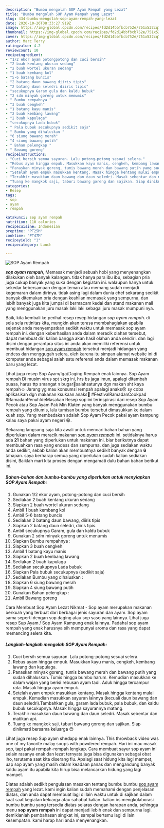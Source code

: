 ```yaml
---
description: "Bumbu mengolah SOP Ayam Rempah yang Lezat"
title: "Bumbu mengolah SOP Ayam Rempah yang Lezat"
slug: 434-bumbu-mengolah-sop-ayam-rempah-yang-lezat
date: 2020-10-26T08:33:27.919Z
image: https://img-global.cpcdn.com/recipes/fd2d14bbfbcb752e/751x532cq70/sop-ayam-rempah-foto-resep-utama.jpg
thumbnail: https://img-global.cpcdn.com/recipes/fd2d14bbfbcb752e/751x532cq70/sop-ayam-rempah-foto-resep-utama.jpg
cover: https://img-global.cpcdn.com/recipes/fd2d14bbfbcb752e/751x532cq70/sop-ayam-rempah-foto-resep-utama.jpg
author: Marc Terry
ratingvalue: 4.2
reviewcount: 10
recipeingredient:
- "1/2 ekor ayam potongpotong dan cuci bersih"
- "2 buah kentang ukuran sedang"
- "2 buah wortel ukuran sedang"
- "1 buah kembang kol"
- "5-6 batang buncis"
- "2 batang daun bawang diiris tipis"
- "2 batang daun seledri diiris tipis"
- "secukupnya Garam gula dan kaldu bubuk"
- "2 sdm minyak goreng untuk menumis"
- " Bumbu rempahnya "
- "3 buah cengkeh"
- "1 batang kayu manis"
- "2 buah kembang lawang"
- "2 buah kapulaga"
- "secukupnya Lada bubuk"
- " Pala bubuk secukupnya sedikit saja"
- " Bumbu yang dihaluskan "
- "6 siung bawang merah"
- "4 siung bawang putih"
- " Bahan pelengkap "
- " Bawang goreng"
recipeinstructions:
- "Cuci bersih semua sayuran. Lalu potong-potong sesuai selera."
- "Rebus ayam hingga empuk. Masukkan kayu manis, cengkeh, kembang lawang dan kapulaga."
- "Panaskan minyak goreng, tumis bawang merah dan bawang putih yang sudah dihaluskan. Tumis hingga bumbu harum. Kemudian masukkan ke dalam wajan yang berisi rebusan ayam tadi. Aduk hingga tercampur rata. Masak hingga ayam empuk."
- "Setelah ayam empuk masukkan kentang. Masak hingga kentang mulai empuk. Kemudian masukkan sayuran lainnya (kecuali daun bawang dan daun seledri).Tambahkan gula, garam lada bubuk, pala bubuk, dan kaldu bubuk secukupnya. Masak hingga sayurannya matang."
- "Terakhir masukkan daun bawang dan daun seledri. Masak sebentar dan matikan api."
- "Tuang ke mangkok saji, taburi bawang goreng dan sajikan. Siap dinikmati bersama keluarga 😊"
categories:
- Resep
tags:
- sop
- ayam
- rempah

katakunci: sop ayam rempah 
nutrition: 110 calories
recipecuisine: Indonesian
preptime: "PT25M"
cooktime: "PT47M"
recipeyield: "1"
recipecategory: Lunch

---
```



![SOP Ayam Rempah](https://img-global.cpcdn.com/recipes/fd2d14bbfbcb752e/751x532cq70/sop-ayam-rempah-foto-resep-utama.jpg)

<b><i>sop ayam rempah</i></b>, Memasak menjadi sebuah hobi yang menyenangkan dilakukan oleh banyak kalangan. tidak hanya para ibu ibu, sebagian pria juga cukup banyak yang suka dengan kegiatan ini. walaupun hanya untuk sekedar kebersamaan dengan teman atau memang sudah menjadi kegemaran dalam dirinya. tidak asing lagi dalam dunia chef sekarang sedikit banyak ditemukan pria dengan keahlian memasak yang sempurna, dan lebih banyak juga kita jumpai di bermacam kedai dan stand makanan mall yang menggunakan juru masak laki laki sebagai juru masak mumpuni nya.

Baik, kita kembali ke perihal resep resep hidangan <i>sop ayam rempah</i>. di sela sela rutinitas kita, mungkin akan terasa membahagiakan apabila sejenak anda menyempatkan sedikit waktu untuk memasak sop ayam rempah ini. dengan keberhasilan anda dalam meracik olahan tersebut, dapat membuat diri kalian bangga akan hasil olahan anda sendiri. dan lagi disini dengan perantara situs ini anda akan memiliki referensi untuk membuat hidangan <u>sop ayam rempah</u> tersebut menjadi hidangan yang endess dan menggugah selera, oleh karena itu simpan alamat website ini di komputer anda sebagai salah satu referensi anda dalam memasak makanan baru yang lezat.

Lihat juga resep Sop Ayam/Iga/Daging Rempah enak lainnya. Sop Ayam rempah Di musim virus spt skrg ini, hrs bs jaga imun, apalagi ditambah puasa, harus ttp smangat n bugar💪salahsatunya dgn makan sht kaya rempah☺️ Jarang yg mau konsumsi rempah apalagi anaks😢 sy coba aplikasikan dgn makanan ksukaan anaks🥰 #FestivalRamadanCookpad #RamadanPenuhIdeMasakan Resep sop ini terinspirasi dari resep Sop Ayam Pecok atau Sop Ayam Pak Min Klaten yang banyak menggunakan bumbu rempah yang ditumis, lalu tumisan bumbu tersebut dimasukkan ke dalam kuah sop. Yang membedakan adalah Sop Ayam Pecok pakai ayam kampung kalau saya pakai ayam negeri 😁.


Sekarang langsung saja kita awali untuk mencari bahan bahan yang diperlukan dalam meracik makanan <u><i>sop ayam rempah</i></u> ini. setidaknya harus ada <b>21</b> bahan yang diperlukan untuk makanan ini. biar berikutnya dapat membuahkan rasa yang endess dan sempurna. dan juga sediakan waktu anda sedikit, sebab kalian akan membuatnya sedikit banyak dengan <b>6</b> tahapan. saya berharap semua yang diperlukan sudah kalian sediakan disini, Baiklah mari kita proses dengan mengamati dulu bahan bahan berikut ini.

<!--inarticleads1-->

##### Bahan-bahan dan bumbu-bumbu yang diperlukan untuk menyiapkan SOP Ayam Rempah:

1. Gunakan 1/2 ekor ayam, potong-potong dan cuci bersih
1. Sediakan 2 buah kentang ukuran sedang
1. Siapkan 2 buah wortel ukuran sedang
1. Ambil 1 buah kembang kol
1. Ambil 5-6 batang buncis
1. Sediakan 2 batang daun bawang, diiris tipis
1. Siapkan 2 batang daun seledri, diiris tipis
1. Ambil secukupnya Garam, gula dan kaldu bubuk
1. Gunakan 2 sdm minyak goreng untuk menumis
1. Siapkan  Bumbu rempahnya :
1. Siapkan 3 buah cengkeh
1. Ambil 1 batang kayu manis
1. Siapkan 2 buah kembang lawang
1. Sediakan 2 buah kapulaga
1. Sediakan secukupnya Lada bubuk
1. Siapkan  Pala bubuk secukupnya (sedikit saja)
1. Sediakan  Bumbu yang dihaluskan :
1. Siapkan 6 siung bawang merah
1. Siapkan 4 siung bawang putih
1. Gunakan  Bahan pelengkap :
1. Ambil  Bawang goreng


Cara Membuat Sop Ayam Lezat Nikmat - Sop ayam merupakan makanan berkuah yang terbuat dari berbagai jenis sayuran dan ayam. Sop ayam sama seperti dengan sop daging atau sop saso yang lainnya. Lihat juga resep Sup Ayam / Sop Ayam Kampung enak lainnya. Padahal sop ayam rempah yang enak harusnya sih mempunyai aroma dan rasa yang dapat memancing selera kita. 

<!--inarticleads2-->

##### Langkah-langkah mengolah SOP Ayam Rempah:

1. Cuci bersih semua sayuran. Lalu potong-potong sesuai selera.
1. Rebus ayam hingga empuk. Masukkan kayu manis, cengkeh, kembang lawang dan kapulaga.
1. Panaskan minyak goreng, tumis bawang merah dan bawang putih yang sudah dihaluskan. Tumis hingga bumbu harum. Kemudian masukkan ke dalam wajan yang berisi rebusan ayam tadi. Aduk hingga tercampur rata. Masak hingga ayam empuk.
1. Setelah ayam empuk masukkan kentang. Masak hingga kentang mulai empuk. Kemudian masukkan sayuran lainnya (kecuali daun bawang dan daun seledri).Tambahkan gula, garam lada bubuk, pala bubuk, dan kaldu bubuk secukupnya. Masak hingga sayurannya matang.
1. Terakhir masukkan daun bawang dan daun seledri. Masak sebentar dan matikan api.
1. Tuang ke mangkok saji, taburi bawang goreng dan sajikan. Siap dinikmati bersama keluarga 😊


Lihat juga resep Sup ayam shedapp enak lainnya. This throwback video was one of my favorite malay soups with powdered rempah. Hari ini mau masak sop, tapi pakai rempah-rempah lengkap. Cara membuat sayur sop ayam ini selain rasanya enak dan lezat ternyata juga bisa digunakan sebagai obat lho, terutama saat kita diserang flu. Apalagi saat hidung kita lagi mampet, uap sop ayam yang masih dalam keadaan panas dan mengandung banyak kaldu ayam itu apabila kita hirup bisa melancarkan hidung yang lagi mampet. 

Diatas adalah sedikit pengulasan masakan tentang bumbu bumbu <u>sop ayam rempah</u> yang lezat. kami ingin kalian sudah memahami dengan penjelasan diatas, dan anda dapat membuat lagi di lain waktu untuk di sajikan dalam saat saat kegiatan keluarga atau sahabat kalian. kalian bs mengkolaborasi bumbu bumbu yang tersedia diatas selaras dengan harapan anda, sehingga menu <b>sop ayam rempah</b> ini dapat menjadi lebih enak dan sempurna lagi. demikianlah pembahasan singkat ini, sampai bertemu lagi di lain kesempatan. kami harap hari anda menyenangkan.
